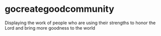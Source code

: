 # gocreategoodcommunity
Displaying the work of people who are using their strengths to honor the Lord and bring more goodness to the world
